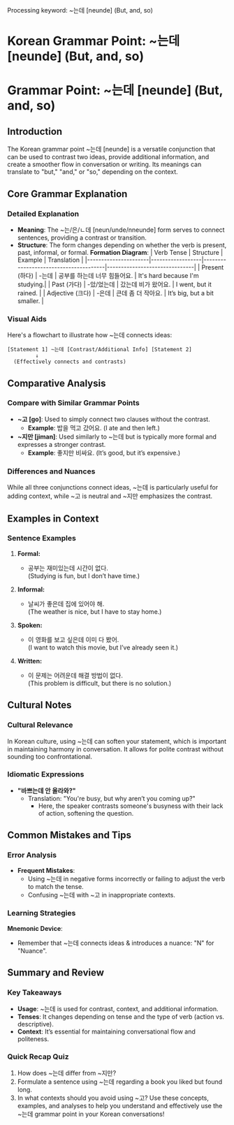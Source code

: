 Processing keyword: ~는데 [neunde] (But, and, so)
# Korean Grammar Point: ~는데 [neunde] (But, and, so)
# Grammar Point: ~는데 [neunde] (But, and, so)
## Introduction
The Korean grammar point ~는데 [neunde] is a versatile conjunction that can be used to contrast two ideas, provide additional information, and create a smoother flow in conversation or writing. Its meanings can translate to "but," "and," or "so," depending on the context.
## Core Grammar Explanation
### Detailed Explanation
- **Meaning**: The ~는/은/ㄴ데 [neun/unde/nneunde] form serves to connect sentences, providing a contrast or transition.
- **Structure**: The form changes depending on whether the verb is present, past, informal, or formal.
**Formation Diagram**:
| Verb Tense           | Structure       | Example                               | Translation                   |
|----------------------|------------------|---------------------------------------|-------------------------------|
| Present (하다)       | -는데          | 공부를 하는데 너무 힘들어요.          | It's hard because I'm studying.|
| Past (가다)          | -았/었는데     | 갔는데 비가 왔어요.                   | I went, but it rained.        |
| Adjective (크다)     | -은데          | 큰데 좀 더 작아요.                    | It’s big, but a bit smaller.  |
### Visual Aids
Here's a flowchart to illustrate how ~는데 connects ideas:
```
[Statement 1] ~는데 [Contrast/Additional Info] [Statement 2]
         ↓
  (Effectively connects and contrasts)
```
## Comparative Analysis
### Compare with Similar Grammar Points
- **~고 [go]**: Used to simply connect two clauses without the contrast. 
  - **Example**: 밥을 먹고 갔어요. (I ate and then left.)
- **~지만 [jiman]**: Used similarly to ~는데 but is typically more formal and expresses a stronger contrast.
  - **Example**: 좋지만 비싸요. (It’s good, but it’s expensive.)
### Differences and Nuances
While all three conjunctions connect ideas, ~는데 is particularly useful for adding context, while ~고 is neutral and ~지만 emphasizes the contrast.
## Examples in Context
### Sentence Examples
1. **Formal:**
    - 공부는 재미있는데 시간이 없다.  
      (Studying is fun, but I don’t have time.)
    
2. **Informal:**
    - 날씨가 좋은데 집에 있어야 해.  
      (The weather is nice, but I have to stay home.)
3. **Spoken:**
    - 이 영화를 보고 싶은데 이미 다 봤어.  
      (I want to watch this movie, but I’ve already seen it.)
4. **Written:**
    - 이 문제는 어려운데 해결 방법이 없다.  
      (This problem is difficult, but there is no solution.)
## Cultural Notes
### Cultural Relevance
In Korean culture, using ~는데 can soften your statement, which is important in maintaining harmony in conversation. It allows for polite contrast without sounding too confrontational. 
### Idiomatic Expressions
- **"바쁘는데 안 올라와?"**
  - Translation: "You're busy, but why aren’t you coming up?" 
    - Here, the speaker contrasts someone's busyness with their lack of action, softening the question.
## Common Mistakes and Tips
### Error Analysis
- **Frequent Mistakes**:
  - Using ~는데 in negative forms incorrectly or failing to adjust the verb to match the tense.
  - Confusing ~는데 with ~고 in inappropriate contexts. 
### Learning Strategies
**Mnemonic Device**: 
- Remember that ~는데 connects ideas & introduces a nuance: "N" for "Nuance". 
## Summary and Review
### Key Takeaways
- **Usage**: ~는데 is used for contrast, context, and additional information.
- **Tenses**: It changes depending on tense and the type of verb (action vs. descriptive).
- **Context**: It’s essential for maintaining conversational flow and politeness.
### Quick Recap Quiz
1. How does ~는데 differ from ~지만?
2. Formulate a sentence using ~는데 regarding a book you liked but found long.
3. In what contexts should you avoid using ~고?
Use these concepts, examples, and analyses to help you understand and effectively use the ~는데 grammar point in your Korean conversations!
